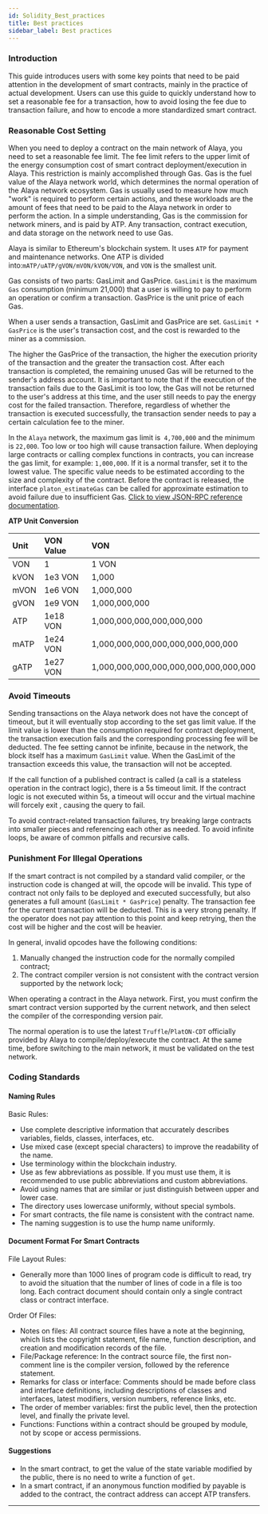 ```yaml
---
id: Solidity_Best_practices
title: Best practices
sidebar_label: Best practices
---
```


### Introduction

This guide introduces users with some key points that need to be paid attention in the development of smart contracts, mainly in the practice of actual development. Users can use this guide to quickly understand how to set a reasonable fee for a transaction, how to avoid losing the fee due to transaction failure, and how to encode a more standardized smart contract.


### Reasonable Cost Setting

When you need to deploy a contract on the main network of Alaya, you need to set a reasonable fee limit. The fee limit refers to the upper limit of the energy consumption cost of smart contract deployment/execution in Alaya. This restriction is mainly accomplished through Gas. Gas is the fuel value of the Alaya network world, which determines the normal operation of the Alaya network ecosystem. Gas is usually used to measure how much "work" is required to perform certain actions, and these workloads are the amount of fees that need to be paid to the Alaya network in order to perform the action. In a simple understanding, Gas is the commission for network miners, and is paid by ATP. Any transaction, contract execution, and data storage on the network need to use Gas.

Alaya is similar to Ethereum's blockchain system. It uses `ATP` for payment and maintenance networks. One ATP is divided into:`mATP/uATP/gVON/mVON/kVON/VON`, and `VON` is the smallest unit.

Gas consists of two parts: GasLimit and GasPrice. `GasLimit` is the maximum` Gas` consumption (minimum 21,000) that a user is willing to pay to perform an operation or confirm a transaction. GasPrice is the unit price of each Gas.

When a user sends a transaction, GasLimit and GasPrice are set. `GasLimit * GasPrice` is the user's transaction cost, and the cost is rewarded to the miner as a commission.

The higher the GasPrice of the transaction, the higher the execution priority of the transaction and the greater the transaction cost. After each transaction is completed, the remaining unused Gas will be returned to the sender's address account. It is important to note that if the execution of the transaction fails due to the GasLimit is too low, the Gas will not be returned to the user's address at this time, and the user still needs to pay the energy cost for the failed transaction. Therefore, regardless of whether the transaction is executed successfully, the transaction sender needs to pay a certain calculation fee to the miner.

In the `Alaya` network, the maximum gas limit is` 4,700,000` and the minimum is `22,000`. Too low or too high will cause transaction failure. When deploying large contracts or calling complex functions in contracts, you can increase the gas limit, for example: `1,000,000`. If it is a normal transfer, set it to the lowest value. The specific value needs to be estimated according to the size and complexity of the contract. Before the contract is released, the interface `platon_estimateGas` can be called for approximate estimation to avoid failure due to insufficient Gas. [Click to view JSON-RPC reference documentation](/alaya-devdocs/en/Json_Rpc).

**ATP Unit Conversion**

| Unit | VON Value | VON                                   |
| :--- | :-------- | :------------------------------------ |
| VON  | 1         | 1 VON                                 |
| kVON | 1e3 VON   | 1,000                                 |
| mVON | 1e6 VON   | 1,000,000                             |
| gVON | 1e9 VON   | 1,000,000,000                         |
| ATP  | 1e18 VON  | 1,000,000,000,000,000,000             |
| mATP | 1e24 VON  | 1,000,000,000,000,000,000,000,000     |
| gATP | 1e27 VON  | 1,000,000,000,000,000,000,000,000,000 |

### Avoid Timeouts

Sending transactions on the Alaya network does not have the concept of timeout, but it will eventually stop according to the set gas limit value. If the limit value is lower than the consumption required for contract deployment, the transaction execution fails and the corresponding processing fee will be deducted. The fee setting cannot be infinite, because in the network, the block itself has a maximum `GasLimit` value. When the GasLimit of the transaction exceeds this value, the transaction will not be accepted.

If the call function of a published contract is called (a call is a stateless operation in the contract logic), there is a 5s timeout limit. If the contract logic is not executed within 5s, a timeout will occur and the virtual machine will forcely exit , causing the query to fail.

To avoid contract-related transaction failures, try breaking large contracts into smaller pieces and referencing each other as needed. To avoid infinite loops, be aware of common pitfalls and recursive calls.

### Punishment For Illegal Operations

If the smart contract is not compiled by a standard valid compiler, or the instruction code is changed at will, the opcode will be invalid. This type of contract not only fails to be deployed and executed successfully, but also generates a full amount (`GasLimit * GasPrice`) penalty. The transaction fee for the current transaction will be deducted. This is a very strong penalty. If the operator does not pay attention to this point and keep retrying, then the cost will be higher and the cost will be heavier.

In general, invalid opcodes have the following conditions:

1. Manually changed the instruction code for the normally compiled contract;
2. The contract compiler version is not consistent with the contract version supported by the network lock;

When operating a contract in the Alaya network. First, you must confirm the smart contract version supported by the current network, and then select the compiler of the corresponding version pair.

The normal operation is to use the latest `Truffle`/`PlatON-CDT` officially provided by Alaya to compile/deploy/execute the contract. At the same time, before switching to the main network, it must be validated on the test network.


### Coding Standards

#### Naming Rules

Basic Rules:

* Use complete descriptive information that accurately describes variables, fields, classes, interfaces, etc.
* Use mixed case (except special characters) to improve the readability of the name.
* Use terminology within the blockchain industry.
* Use as few abbreviations as possible. If you must use them, it is recommended to use public abbreviations and custom abbreviations.
* Avoid using names that are similar or just distinguish between upper and lower case.
* The directory uses lowercase uniformly, without special symbols.
* For smart contracts, the file name is consistent with the contract name.
* The naming suggestion is to use the hump name uniformly.


#### Document Format For Smart Contracts

File Layout Rules:

* Generally more than 1000 lines of program code is difficult to read, try to avoid the situation that the number of lines of code in a file is too long. Each contract document should contain only a single contract class or contract interface.

Order Of Files:

* Notes on files: All contract source files have a note at the beginning, which lists the copyright statement, file name, function description, and creation and modification records of the file.
* File/Package reference: In the contract source file, the first non-comment line is the compiler version, followed by the reference statement.
* Remarks for class or interface: Comments should be made before class and interface definitions, including descriptions of classes and interfaces, latest modifiers, version numbers, reference links, etc.
* The order of member variables: first the public level, then the protection level, and finally the private level.
* Functions: Functions within a contract should be grouped by module, not by scope or access permissions.


#### Suggestions

* In the smart contract, to get the value of the state variable modified by the public, there is no need to write a function of `get`.
* In a smart contract, if an anonymous function modified by payable is added to the contract, the contract address can accept ATP transfers.

-----------------
